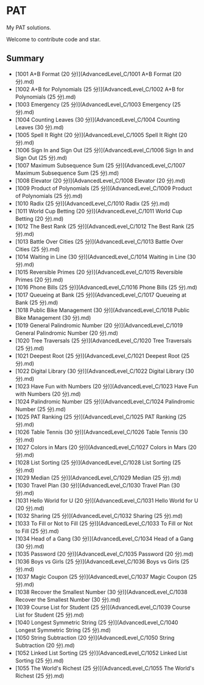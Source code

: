 
# PAT

My PAT solutions.

Welcome to contribute code and star.

## Summary

* [1001 A+B Format (20 分)](AdvancedLevel_C/1001 A+B Format (20 分).md)
* [1002 A+B for Polynomials (25 分)](AdvancedLevel_C/1002 A+B for Polynomials (25 分).md)
* [1003 Emergency (25 分)](AdvancedLevel_C/1003 Emergency (25 分).md)
* [1004 Counting Leaves (30 分)](AdvancedLevel_C/1004 Counting Leaves (30 分).md)
* [1005 Spell It Right (20 分)](AdvancedLevel_C/1005 Spell It Right (20 分).md)
* [1006 Sign In and Sign Out (25 分)](AdvancedLevel_C/1006 Sign In and Sign Out (25 分).md)
* [1007 Maximum Subsequence Sum (25 分)](AdvancedLevel_C/1007 Maximum Subsequence Sum (25 分).md)
* [1008 Elevator (20 分)](AdvancedLevel_C/1008 Elevator (20 分).md)
* [1009 Product of Polynomials (25 分)](AdvancedLevel_C/1009 Product of Polynomials (25 分).md)
* [1010 Radix (25 分)](AdvancedLevel_C/1010 Radix (25 分).md)
* [1011 World Cup Betting (20 分)](AdvancedLevel_C/1011 World Cup Betting (20 分).md)
* [1012 The Best Rank (25 分)](AdvancedLevel_C/1012 The Best Rank (25 分).md)
* [1013 Battle Over Cities (25 分)](AdvancedLevel_C/1013 Battle Over Cities (25 分).md)
* [1014 Waiting in Line (30 分)](AdvancedLevel_C/1014 Waiting in Line (30 分).md)
* [1015 Reversible Primes (20 分)](AdvancedLevel_C/1015 Reversible Primes (20 分).md)
* [1016 Phone Bills (25 分)](AdvancedLevel_C/1016 Phone Bills (25 分).md)
* [1017 Queueing at Bank (25 分)](AdvancedLevel_C/1017 Queueing at Bank (25 分).md)
* [1018 Public Bike Management (30 分)](AdvancedLevel_C/1018 Public Bike Management (30 分).md)
* [1019 General Palindromic Number (20 分)](AdvancedLevel_C/1019 General Palindromic Number (20 分).md)
* [1020 Tree Traversals (25 分)](AdvancedLevel_C/1020 Tree Traversals (25 分).md)
* [1021 Deepest Root (25 分)](AdvancedLevel_C/1021 Deepest Root (25 分).md)
* [1022 Digital Library (30 分)](AdvancedLevel_C/1022 Digital Library (30 分).md)
* [1023 Have Fun with Numbers (20 分)](AdvancedLevel_C/1023 Have Fun with Numbers (20 分).md)
* [1024 Palindromic Number (25 分)](AdvancedLevel_C/1024 Palindromic Number (25 分).md)
* [1025 PAT Ranking (25 分)](AdvancedLevel_C/1025 PAT Ranking (25 分).md)
* [1026 Table Tennis (30 分)](AdvancedLevel_C/1026 Table Tennis (30 分).md)
* [1027 Colors in Mars (20 分)](AdvancedLevel_C/1027 Colors in Mars (20 分).md)
* [1028 List Sorting (25 分)](AdvancedLevel_C/1028 List Sorting (25 分).md)
* [1029 Median (25 分)](AdvancedLevel_C/1029 Median (25 分).md)
* [1030 Travel Plan (30 分)](AdvancedLevel_C/1030 Travel Plan (30 分).md)
* [1031 Hello World for U (20 分)](AdvancedLevel_C/1031 Hello World for U (20 分).md)
* [1032 Sharing (25 分)](AdvancedLevel_C/1032 Sharing (25 分).md)
* [1033 To Fill or Not to Fill (25 分)](AdvancedLevel_C/1033 To Fill or Not to Fill (25 分).md)
* [1034 Head of a Gang (30 分)](AdvancedLevel_C/1034 Head of a Gang (30 分).md)
* [1035 Password (20 分)](AdvancedLevel_C/1035 Password (20 分).md)
* [1036 Boys vs Girls (25 分)](AdvancedLevel_C/1036 Boys vs Girls (25 分).md)
* [1037 Magic Coupon (25 分)](AdvancedLevel_C/1037 Magic Coupon (25 分).md)
* [1038 Recover the Smallest Number (30 分)](AdvancedLevel_C/1038 Recover the Smallest Number (30 分).md)
* [1039 Course List for Student (25 分)](AdvancedLevel_C/1039 Course List for Student (25 分).md)
* [1040 Longest Symmetric String (25 分)](AdvancedLevel_C/1040 Longest Symmetric String (25 分).md)
* [1050 String Subtraction (20 分)](AdvancedLevel_C/1050 String Subtraction (20 分).md)
* [1052 Linked List Sorting (25 分)](AdvancedLevel_C/1052 Linked List Sorting (25 分).md)
* [1055 The World's Richest (25 分)](AdvancedLevel_C/1055 The World&#x27;s Richest (25 分).md)

